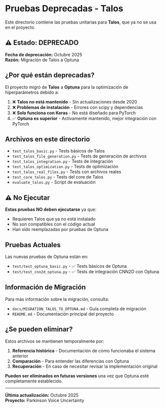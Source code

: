 # Pruebas Deprecadas - Talos

Este directorio contiene las pruebas unitarias para **Talos**, que ya no se usa en el proyecto.

## ⚠️ Estado: DEPRECADO

**Fecha de deprecación:** Octubre 2025  
**Razón:** Migración de Talos a Optuna

## ¿Por qué están deprecadas?

El proyecto migró de **Talos** a **Optuna** para la optimización de hiperparámetros debido a:

1. ❌ **Talos no está mantenido** - Sin actualizaciones desde 2020
2. ❌ **Problemas de instalación** - Errores con scipy y dependencias
3. ❌ **Solo funciona con Keras** - No está diseñado para PyTorch
4. ✅ **Optuna es superior** - Activamente mantenido, mejor integración con PyTorch

## Archivos en este directorio

- `test_talos_basic.py` - Tests básicos de Talos
- `test_talos_file_generation.py` - Tests de generación de archivos
- `test_talos_integration.py` - Tests de integración
- `test_talos_optimization.py` - Tests de optimización
- `test_talos_real_files.py` - Tests con archivos reales
- `test_core_talos.py` - Tests del core de Talos
- `evaluate_talos.py` - Script de evaluación

## ⚠️ No Ejecutar

**Estas pruebas NO deben ejecutarse** ya que:
- Requieren Talos que ya no está instalado
- No son compatibles con el código actual
- Han sido reemplazadas por pruebas de Optuna

## Pruebas Actuales

Las nuevas pruebas de Optuna están en:
- `test/test_optuna_basic.py` - ✅ Tests básicos de Optuna
- `test/test_cnn2d_optuna.py` - ✅ Tests de integración CNN2D con Optuna

## Información de Migración

Para más información sobre la migración, consulta:
- `docs/MIGRATION_TALOS_TO_OPTUNA.md` - Guía completa de migración
- `README.md` - Documentación principal del proyecto

## ¿Se pueden eliminar?

Estos archivos se mantienen temporalmente por:
1. **Referencia histórica** - Documentación de cómo funcionaba el sistema anterior
2. **Comparación** - Para entender las diferencias con Optuna
3. **Recuperación** - En caso de necesitar revisar la implementación original

**Pueden ser eliminados en futuras versiones** una vez que Optuna esté completamente establecido.

---

**Última actualización:** Octubre 2025  
**Proyecto:** Parkinson Voice Uncertainty

